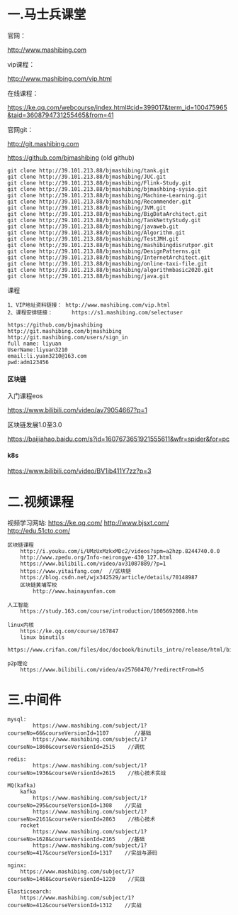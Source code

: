 # 一.马士兵课堂

官网：

http://www.mashibing.com

vip课程：

http://www.mashibing.com/vip.html

在线课程：

https://ke.qq.com/webcourse/index.html#cid=399017&term_id=100475965&taid=3608794731255465&from=41

官网git：

http://git.mashibing.com

https://github.com/bjmashibing	(old github)

```
git clone http://39.101.213.88/bjmashibing/tank.git
git clone http://39.101.213.88/bjmashibing/JUC.git
git clone http://39.101.213.88/bjmashibing/Flink-Study.git
git clone http://39.101.213.88/bjmashibing/bjmashbing-sysio.git
git clone http://39.101.213.88/bjmashibing/Machine-Learning.git
git clone http://39.101.213.88/bjmashibing/Recommender.git
git clone http://39.101.213.88/bjmashibing/JVM.git
git clone http://39.101.213.88/bjmashibing/BigDataArchitect.git
git clone http://39.101.213.88/bjmashibing/TankNettyStudy.git
git clone http://39.101.213.88/bjmashibing/javaweb.git
git clone http://39.101.213.88/bjmashibing/Algorithm.git
git clone http://39.101.213.88/bjmashibing/TestJMH.git
git clone http://39.101.213.88/bjmashibing/mashibingdisrutpor.git
git clone http://39.101.213.88/bjmashibing/DesignPatterns.git
git clone http://39.101.213.88/bjmashibing/InternetArchitect.git
git clone http://39.101.213.88/bjmashibing/online-taxi-file.git
git clone http://39.101.213.88/bjmashibing/algorithmbasic2020.git
git clone http://39.101.213.88/bjmashibing/java.git
```

课程

```
1、VIP地址资料链接： http://www.mashibing.com/vip.html
2、课程安排链接：      https://s1.mashibing.com/selectuser

https://github.com/bjmashibing
http://git.mashibing.com/bjmashibing
http://git.mashibing.com/users/sign_in
full name: liyuan
UserName:liyuan3210
email:li.yuan3210@163.com
pwd:adm123456
```


#### 区块链

入门课程eos

https://www.bilibili.com/video/av79054667?p=1

区块链发展1.0至3.0

https://baijiahao.baidu.com/s?id=1607673651921555611&wfr=spider&for=pc

#### k8s

https://www.bilibili.com/video/BV1ib411Y7zz?p=3

# 二.视频课程

视频学习网站:
	https://ke.qq.com/
	http://www.bjsxt.com/
	http://edu.51cto.com/

	区块链课程
		http://i.youku.com/i/UMzUxMzkxMDc2/videos?spm=a2hzp.8244740.0.0
		http://www.zpedu.org/Info-neirongye-430_127.html
		https://www.bilibili.com/video/av31087889/?p=1
		https://www.yitaifang.com/	//区块链
		https://blog.csdn.net/wjx342529/article/details/70148987
		区块链黄埔军校
			http://www.hainayunfan.com
	
	人工智能
		https://study.163.com/course/introduction/1005692008.htm
		
	linux内核
		https://ke.qq.com/course/167847
		linux binutils
			https://www.crifan.com/files/doc/docbook/binutils_intro/release/html/binutils_intro.html
	
	p2p理论
		https://www.bilibili.com/video/av25760470/?redirectFrom=h5
# 三.中间件

```
mysql:
        https://www.mashibing.com/subject/1?courseNo=66&courseVersionId=1107        //基础
        https://www.mashibing.com/subject/1?courseNo=1860&courseVersionId=2515    //调优
    
redis:
        https://www.mashibing.com/subject/1?courseNo=1936&courseVersionId=2615    //核心技术实战
    
MQ(kafka)
    kafka
        https://www.mashibing.com/subject/1?courseNo=295&courseVersionId=1308    //实战
        https://www.mashibing.com/subject/1?courseNo=2161&courseVersionId=2863    //核心技术
    rocket
        https://www.mashibing.com/subject/1?courseNo=1628&courseVersionId=2165    //基础
        https://www.mashibing.com/subject/1?courseNo=417&courseVersionId=1317    //实战与源码
		
nginx:
    https://www.mashibing.com/subject/1?courseNo=1468&courseVersionId=1220    //实战
	
Elasticsearch:
    https://www.mashibing.com/subject/1?courseNo=412&courseVersionId=1312    //实战
```

